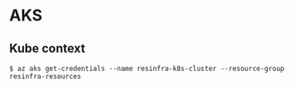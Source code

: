 # AKS

## Kube context 
```shell
$ az aks get-credentials --name resinfra-k8s-cluster --resource-group resinfra-resources
```